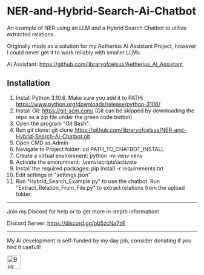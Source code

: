 # NER-and-Hybrid-Search-Ai-Chatbot
An example of NER using an LLM and a Hybrid Search Chatbot to utilize extracted relations.

Originally made as a solution for my Aetherius Ai Assistant Project, however I could never get it to work reliably with smaller LLMs.

Ai Assistant: https://github.com/libraryofcelsus/Aetherius_AI_Assistant

## Installation

1. Install Python 3.10.6, Make sure you add it to PATH: https://www.python.org/downloads/release/python-3106/
2. Install Git: https://git-scm.com/ (Git can be skipped by downloading the repo as a zip file under the green code button)
3. Open the program "Git Bash".
4. Run git clone: git clone https://github.com/libraryofcelsus/NER-and-Hybrid-Search-Ai-Chatbot.git
5. Open CMD as Admin
6. Navigate to Project folder: cd PATH_TO_CHATBOT_INSTALL
7. Create a virtual environment: python -m venv venv
8. Activate the environment: .\venv\scripts\activate
9. Install the required packages: pip install -r requirements.txt
10. Edit settings in "settings.json"
11. Run "Hybrid_Search_Example.py" to use the chatbot. Run "Extract_Relation_From_File.py" to extract relations from the upload folder.

------

Join my Discord for help or to get more in-depth information!

Discord Server: https://discord.gg/pb5zcNa7zE

------

My Ai development is self-funded by my day job, consider donating if you find it usefull!  

<a href='https://ko-fi.com/libraryofcelsus' target='_blank'><img height='36' style='border:0px;height:36px;' src='https://storage.ko-fi.com/cdn/kofi3.png?v=3' border='0' alt='Buy Me a Coffee at ko-fi.com' /></a>
